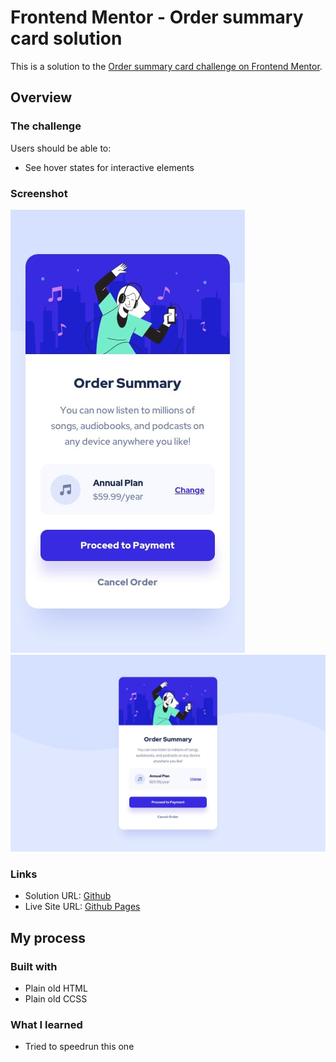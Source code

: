 # Frontend Mentor - Order summary card solution

This is a solution to the [Order summary card challenge on Frontend Mentor](https://www.frontendmentor.io/challenges/order-summary-component-QlPmajDUj).

## Overview

### The challenge

Users should be able to:

- See hover states for interactive elements

### Screenshot

![](./design/mobile-design.jpg)
![](./design/desktop-design.jpg)

### Links

- Solution URL: [Github](https://github.com/jeremylloyd/frontend-mentor-order-summary)
- Live Site URL: [Github Pages](https://jeremylloyd.github.io/frontend-mentor-order-summary/)

## My process

### Built with

- Plain old HTML
- Plain old CCSS

### What I learned

- Tried to speedrun this one
